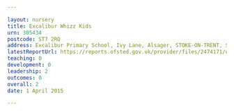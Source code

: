 ```yaml
---

layout: nursery
title: Excalibur Whizz Kids
urn: 305434
postcode: ST7 2RQ
address: Excalibur Primary School, Ivy Lane, Alsager, STOKE-ON-TRENT, ST7 2RQ
latestReportUrl: https://reports.ofsted.gov.uk/provider/files/2474171/urn/305434.pdf
teaching: 0
development: 0
leadership: 2
outcomes: 0
overall: 2
date: 1 April 2015

---
```

